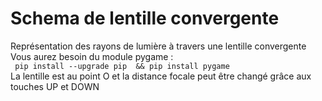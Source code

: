 # Schema de lentille convergente
Représentation des rayons de lumière à travers une lentille convergente  
Vous aurez besoin du module pygame :  
`
pip install --upgrade pip  &&
pip install pygame`  
La lentille est au point O et la distance focale peut être changé grâce aux touches UP  et DOWN

